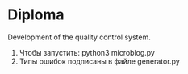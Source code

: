 # Diploma
Development of the quality control system.

1) Чтобы запустить: python3 microblog.py
2) Типы ошибок подписаны в файле generator.py
